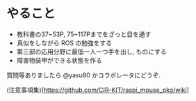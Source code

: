 # やること

 - 教科書の37~53P, 75~117Pまでをざっと目を通す
 - 真似をしながら ROS の勉強をする
 - 第三部の応用分野に最低一人一つ手を出し, ものにする
 - 障害物装甲ができる状態を作る

質問等ありましたら @yasu80 かコラボレータにどうぞ.

(注意事項集)[https://github.com/CIR-KIT/raspi_mouse_pkg/wiki]
